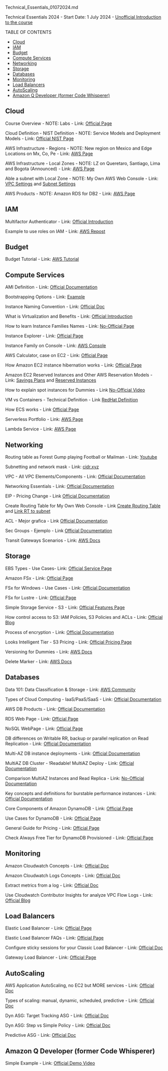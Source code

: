 Technical_Essentials_01072024.md

Technical Essentials 2024 - Start Date: 1 July 2024 - [Unofficial Introduction to the course](./00-Personal_Taughts_26032024.pdf)

TABLE OF CONTENTS
- [Cloud](#cloud)
- [IAM](#iam)
- [Budget](#budget)
- [Compute Services](#compute-services)
- [Networking](#networking)
- [Storage](#storage)
- [Databases](#databases)
- [Monitoring](#monitoring)
- [Load Balancers](#load-balancers)
- [AutoScaling](#autoscaling)
- [Amazon Q Developer (former Code Whisperer)](#amazon-q-developer-former-code-whisperer)

## Cloud

Course Overview - NOTE: Labs - Link: [Official Page](https://d1.awsstatic.com/training-and-certification/classroom-training/aws-technical-essentials.pdf)

Cloud Definition - NIST Definition - NOTE: Service Models and Deployment Models - Link: [Official NIST Page](https://ccsp.alukos.com/standards/nist-sp-800-145/)

AWS Infrastructure - Regions - NOTE: New region on Mexico and Edge Locations on Mx, Co, Pe - Link: [AWS Page](https://aws.amazon.com/about-aws/global-infrastructure/regions_az/)

AWS Infrastructure - Local Zones - NOTE: LZ on Queretaro, Santiago, Lima and Bogota (Announced) - Link: [AWS Page](https://aws.amazon.com/about-aws/global-infrastructure/localzones/locations/?nc=sn&loc=3)

Able a subnet with Local Zone - NOTE: My Own AWS Web Console - Link: [VPC Settings](https://us-east-1.console.aws.amazon.com/vpcconsole/home?region=us-east-1#Settings:) and [Subnet Settings](https://us-east-1.console.aws.amazon.com/vpcconsole/home?region=us-east-1#CreateSubnet:)

AWS Products - NOTE: Amazon RDS for DB2 - Link: [AWS Page](https://aws.amazon.com/products/?aws-products-all.sort-by=item.additionalFields.productNameLowercase&aws-products-all.sort-order=asc&awsf.re%3AInvent=event-year%23aws-reinvent-2023&awsf.Free%20Tier%20Type=*all&awsf.tech-category=*all)

## IAM

Multifactor Authenticator - Link: [Official Introduction](https://aws.amazon.com/iam/features/mfa)

Example to use roles on IAM - Link: [AWS Repost](https://repost.aws/knowledge-center/iam-assume-role-cli)

## Budget

Budget Tutorial - Link: [AWS Tutorial](https://www.youtube.com/watch?v=O0sofGVT7uw)

## Compute Services

AMI Definition - Link: [Official Documentation](https://docs.aws.amazon.com/AWSEC2/latest/UserGuide/AMIs.html)

Bootstrapping Options - Link: [Example](https://s3.amazonaws.com/cloudformation-examples/BoostrappingApplicationsWithAWSCloudFormation.pdf)

Instance Naming Convention - Link: [Official Doc](https://docs.aws.amazon.com/ec2/latest/instancetypes/instance-type-names.html)

What is Virtualization and Benefits - Link: [Official Introduction](https://aws.amazon.com/what-is/virtualization/)

How to learn Instance Families Names - Link: [No-Official Page](https://jaychapel.medium.com/ec2-instance-types-comparison-and-how-to-remember-them-bbb96b578aea)

Instance Explorer - Link: [Official Page](https://aws.amazon.com/ec2/instance-explorer/)

Instance Family on Console - Link: [AWS Console](https://us-east-1.console.aws.amazon.com/ec2/home?region=us-east-1#InstanceTypes:)

AWS Calculator, case on EC2 - Link: [Official Page](https://calculator.aws/#/addService/ec2-enhancement)

How Amazon EC2 instance hibernation works - Link: [Official Page](https://docs.aws.amazon.com/AWSEC2/latest/UserGuide/instance-hibernate-overview.html)

Amazon EC2 Reserved Instances and Other AWS Reservation Models - Link: [Savings Plans](https://docs.aws.amazon.com/whitepapers/latest/cost-optimization-reservation-models/savings-plans.html) and [Reserved Instances](https://docs.aws.amazon.com/whitepapers/latest/cost-optimization-reservation-models/introduction.html)

How to explain spot instances for Dummies - Link [No-Official Video](https://youtu.be/mgWZls55ATs?t=17)

VM vs Containers - Technical Definition - Link [RedHat Definition](https://www.redhat.com/en/topics/containers/whats-a-linux-container#:~:text=Containers%20share%20the%20same%20operating,systems%20run%20x86%20Windows%20containers.)

How ECS works - Link [Official Page](https://docs.aws.amazon.com/AmazonECS/latest/developerguide/Welcome.html)

Serverless Portfolio - Link: [AWS Page](https://aws.amazon.com/serverless/)

Lambda Service - Link: [AWS Page](https://aws.amazon.com/lambda/)

## Networking

Routing table as Forest Gump playing Football or Mailman  - Link: [Youtube](https://youtu.be/g4OPX5P9DlQ?t=43)

Subnetting and network mask - Link: [cidr.xyz](https://cidr.xyz/)

VPC - All VPC Elements/Components - Link: [Official Documentation](https://docs.aws.amazon.com/vpc/latest/userguide/what-is-amazon-vpc.html)

Networking Essentials - Link: [Official Documentation](https://aws.amazon.com/getting-started/aws-networking-essentials/)

EIP - Pricing Change - Link [Official Documentation](https://aws.amazon.com/blogs/aws/new-aws-public-ipv4-address-charge-public-ip-insights/)

Create Routing Table for My Own Web Console - Link [Create Routing Table](https://us-east-1.console.aws.amazon.com/vpcconsole/home?region=us-east-1#RouteTables:) and [Link RT to subnet](https://us-east-1.console.aws.amazon.com/vpcconsole/home?region=us-east-1#subnets:)

ACL - Mejor grafica - Link [Official Documentation](https://docs.aws.amazon.com/vpc/latest/userguide/vpc-network-acls.html)

Sec Groups - Ejemplo - Link [Official Documentation](https://docs.aws.amazon.com/vpc/latest/userguide/security-group-rules.html)

Transit Gateways Scenarios - Link: [AWS Docs](https://docs.aws.amazon.com/vpc/latest/tgw/TGW_Scenarios.html)

## Storage

EBS Types - Use Cases- Link: [Official Service Page](https://docs.aws.amazon.com/ebs/latest/userguide/ebs-volume-types.html)

Amazon FSx - Link: [Official Page](https://aws.amazon.com/fsx/)

FSx for Windows - Use Cases - Link: [Official Documentation](https://docs.aws.amazon.com/fsx/latest/WindowsGuide/using-file-shares.html)

FSx for Lustre - Link: [Official Page](https://aws.amazon.com/fsx/lustre/)

Simple Storage Service - S3 - Link: [Official Features Page](https://aws.amazon.com/s3/features/)

How control access to S3: IAM Policies, S3 Policies and ACLs - Link: [Official Blog](https://aws.amazon.com/blogs/security/iam-policies-and-bucket-policies-and-acls-oh-my-controlling-access-to-s3-resources/)

Process of encryption - Link: [Official Documentation](https://docs.aws.amazon.com/kms/latest/cryptographic-details/client-side-encryption.html)

Looks Intelligent Tier - S3 Pricing - Link: [Official Pricing Page](https://aws.amazon.com/s3/pricing/)

Versioning for Dummies - Link: [AWS Docs](https://docs.aws.amazon.com/AmazonS3/latest/userguide/Versioning.html)

Delete Marker - Link: [AWS Docs](https://docs.aws.amazon.com/AmazonS3/latest/userguide/versioning-workflows.html)

## Databases

Data 101: Data Classification & Storage - Link: [AWS Community](https://community.aws/posts/data-classification-and-storage)

Types of Cloud Computing - IaaS/PaaS/SaaS - Link: [Official Documentation](https://aws.amazon.com/types-of-cloud-computing/)

AWS DB Products - Link: [Official Documentation](https://aws.amazon.com/products/databases/)

RDS Web Page - Link: [Official Page](https://aws.amazon.com/relational-database/)

NoSQL WebPage - Link: [Official Page](https://aws.amazon.com/nosql/)

DB differences on Writable RR, backup or parallel replication on Read Replication - Link: [Official Documentation](https://docs.aws.amazon.com/AmazonRDS/latest/UserGuide/USER_ReadRepl.html#USER_ReadRepl.Overview.Differences)

Multi-AZ DB instance deployments - Link: [Official Documentation](https://docs.aws.amazon.com/AmazonRDS/latest/UserGuide/Concepts.MultiAZSingleStandby.html)

MultiAZ DB Cluster - !Readable! MultiAZ Deploy - Link: [Official Documentation](https://docs.aws.amazon.com/AmazonRDS/latest/UserGuide/multi-az-db-clusters-concepts.html)

Comparison MultiAZ Instances and Read Replica - Link: [No-Official Documentation](https://jayendrapatil.com/aws-rds-replication-multi-az-read-replica/)

Key concepts and definitions for burstable performance instances - Link: [Official Documentation](https://docs.aws.amazon.com/AWSEC2/latest/UserGuide/burstable-credits-baseline-concepts.html)

Core Components of Amazon DynamoDB - Link: [Official Page](https://docs.aws.amazon.com/amazondynamodb/latest/developerguide/HowItWorks.CoreComponents.html)

Use Cases for DynamoDB - Link: [Official Page](https://aws.amazon.com/blogs/database/amazon-dynamodb-gaming-use-cases-and-design-patterns/)

General Guide for Pricing  - Link: [Official Page](https://aws.amazon.com/dynamodb/pricing/)

Check Always Free Tier for DynamoDB Provisioned - Link: [Official Page](https://aws.amazon.com/free/?all-free-tier.sort-by=item.additionalFields.SortRank&all-free-tier.sort-order=asc&awsf.Free%20Tier%20Types=tier%23always-free&awsf.Free%20Tier%20Categories=categories%23databases)

## Monitoring

Amazon Cloudwatch Concepts - Link: [Official Doc](https://docs.aws.amazon.com/AmazonCloudWatch/latest/monitoring/cloudwatch_concepts.html)

Amazon Cloudwatch Logs Concepts - Link: [Official Doc](https://docs.aws.amazon.com/AmazonCloudWatch/latest/logs/CloudWatchLogsConcepts.html)

Extract metrics from a log  - Link: [Official Doc](https://docs.aws.amazon.com/AmazonCloudWatch/latest/logs/ExtractBytesExample.html)

Use Cloudwatch Contributor Insights for analyze VPC Flow Logs  - Link: [Official Blog](https://aws.amazon.com/blogs/mt/improve-security-by-analyzing-vpc-flow-logs-with-amazon-cloudwatch-contributor-insights/)

## Load Balancers

Elastic Load Balancer - Link: [Official Page](https://aws.amazon.com/elasticloadbalancing/features/?nc=sn&loc=2)

Elastic Load Balancer FAQs - Link: [Official Page](https://aws.amazon.com/elasticloadbalancing/faqs/?nc=sn&loc=5)

Configure sticky sessions for your Classic Load Balancer - Link: [Official Doc](https://docs.aws.amazon.com/elasticloadbalancing/latest/classic/elb-sticky-sessions.html#:~:text=PDFRSS,session%20to%20a%20specific%20instance.)

Gateway Load Balancer - Link: [Official Page](https://aws.amazon.com/elasticloadbalancing/gateway-load-balancer/)

## AutoScaling

AWS Application AutoScaling, no EC2 but MORE services - Link: [Official Doc](https://docs.aws.amazon.com/autoscaling/application/userguide/what-is-application-auto-scaling.html)

Types of scaling: manual, dynamic, scheduled, predictive - Link: [Official Doc](https://docs.aws.amazon.com/autoscaling/ec2/userguide/scale-your-group.html)

Dyn ASG: Target Tracking ASG - Link: [Official Doc](https://docs.aws.amazon.com/autoscaling/ec2/userguide/as-scale-based-on-demand.html)

Dyn ASG: Step vs Simple Policy - Link: [Official Doc](https://docs.aws.amazon.com/autoscaling/ec2/userguide/as-scaling-simple-step.html#SimpleScaling)

Predictive ASG - Link: [Official Doc](https://docs.aws.amazon.com/autoscaling/ec2/userguide/ec2-auto-scaling-predictive-scaling.html)

## Amazon Q Developer (former Code Whisperer)

Simple Example - Link: [Official Demo Video](https://youtu.be/j8BoVmHKFlI?t=49)